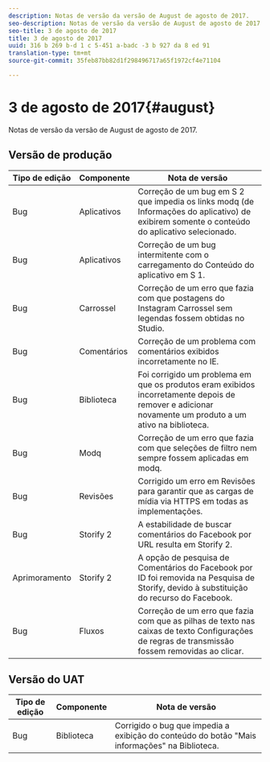 ```yaml
---
description: Notas de versão da versão de August de agosto de 2017.
seo-description: Notas de versão da versão de August de agosto de 2017.
seo-title: 3 de agosto de 2017
title: 3 de agosto de 2017
uuid: 316 b 269 b-d 1 c 5-451 a-badc -3 b 927 da 8 ed 91
translation-type: tm+mt
source-git-commit: 35feb87bb82d1f298496717a65f1972cf4e71104

---
```



# 3 de agosto de 2017{#august}

Notas de versão da versão de August de agosto de 2017.

## Versão de produção

| **Tipo de edição** | **Componente** | **Nota de versão** |
|---|---|---|
| Bug | Aplicativos | Correção de um bug em S 2 que impedia os links modq (de Informações do aplicativo) de exibirem somente o conteúdo do aplicativo selecionado. |
| Bug | Aplicativos | Correção de um bug intermitente com o carregamento do Conteúdo do aplicativo em S 1. |
| Bug | Carrossel | Correção de um erro que fazia com que postagens do Instagram Carrossel sem legendas fossem obtidas no Studio. |
| Bug | Comentários | Correção de um problema com comentários exibidos incorretamente no IE. |
| Bug | Biblioteca | Foi corrigido um problema em que os produtos eram exibidos incorretamente depois de remover e adicionar novamente um produto a um ativo na biblioteca. |
| Bug | Modq | Correção de um erro que fazia com que seleções de filtro nem sempre fossem aplicadas em modq. |
| Bug | Revisões | Corrigido um erro em Revisões para garantir que as cargas de mídia via HTTPS em todas as implementações. |
| Bug | Storify 2 | A estabilidade de buscar comentários do Facebook por URL resulta em Storify 2. |
| Aprimoramento | Storify 2 | A opção de pesquisa de Comentários do Facebook por ID foi removida na Pesquisa de Storify, devido à substituição do recurso do Facebook. |
| Bug | Fluxos | Correção de um erro que fazia com que as pilhas de texto nas caixas de texto Configurações de regras de transmissão fossem removidas ao clicar. |

## Versão do UAT

| **Tipo de edição** | **Componente** | **Nota de versão** |
|---|---|---|
| Bug | Biblioteca | Corrigido o bug que impedia a exibição do conteúdo do botão "Mais informações" na Biblioteca. |

